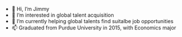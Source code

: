 - 👋 Hi, I’m Jimmy
- 👀 I’m interested in global talent acquisition
- 🌱 I’m currently helping global talents find suitalbe job opportunities
- 📫 Graduated from Purdue University in 2015, with Economics major

<!---
jimmy-muhyeon/jimmy-muhyeon is a ✨ special ✨ repository because its `README.md` (this file) appears on your GitHub profile.
You can click the Preview link to take a look at your changes.
--->
